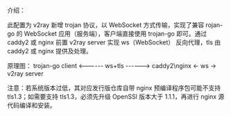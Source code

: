 介绍：

此配置为 v2ray 新增 trojan 协议，以 WebSocket 方式传输，实现了兼容 rojan-go 的 WebSocket 应用（服务端），客户端直接使用 trojan-go 即可。通过 caddy2 或 nginx 前置 v2ray server 实现 ws（WebSocket） 反向代理，tls 由 caddy2 或 nginx 提供及处理。

原理图： trojan-go client <------ ws+tls ------> caddy2\nginx <- ws -> v2ray server

注意：若系统版本过低，其对应发行版仓库自带 nginx 预编译程序包可能不支持 tls1.3；如需要支持 tls1.3，必须先升级 OpenSSl 版本大于 1.1.1，再进行 nginx 源代码编译和安装。
